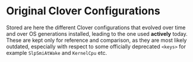 # Original Clover Configurations

Stored are here the different Clover configurations that evolved over time and over OS generations installed, leading to the one used **actively** today. These are kept only for reference and comparison, as they are most likely outdated, especially with respect to some officially deprecated `<keys>` for example `SlpSmiAtWake` and `KernelCpu` etc.
